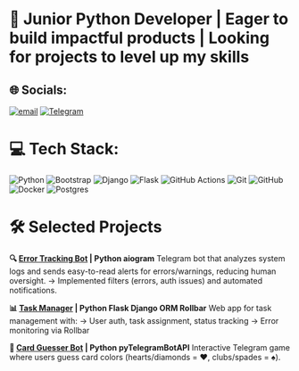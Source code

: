 
# 🪩 Junior Python Developer | Eager to build impactful products  |  Looking for projects to level up my skills

## 🌐 Socials:
[![email](https://img.shields.io/badge/Email-D14836?logo=gmail&logoColor=white)](mailto:khokhlova.arina.v@gmail.com) 
[![Telegram](https://img.shields.io/badge/Telegram-2CA5E0?style=for-the-badge&logo=telegram&logoColor=white)](http://t.me/nyanyapushkina) 

# 💻 Tech Stack:
![Python](https://img.shields.io/badge/python-3670A0?style=flat&logo=python&logoColor=ffdd54) ![Bootstrap](https://img.shields.io/badge/bootstrap-%238511FA.svg?style=flat&logo=bootstrap&logoColor=white) ![Django](https://img.shields.io/badge/django-%23092E20.svg?style=flat&logo=django&logoColor=white) ![Flask](https://img.shields.io/badge/flask-%23000.svg?style=flat&logo=flask&logoColor=white) ![GitHub Actions](https://img.shields.io/badge/github%20actions-%232671E5.svg?style=flat&logo=githubactions&logoColor=white) ![Git](https://img.shields.io/badge/git-%23F05033.svg?style=flat&logo=git&logoColor=white) ![GitHub](https://img.shields.io/badge/github-%23121011.svg?style=flat&logo=github&logoColor=white) ![Docker](https://img.shields.io/badge/docker-%230db7ed.svg?style=flat&logo=docker&logoColor=white) ![Postgres](https://img.shields.io/badge/postgres-%23316192.svg?style=flat&logo=postgresql&logoColor=white)
# 🛠 Selected Projects
**🔍 [Error Tracking Bot](https://github.com/nyanyapushkina/log-analysis-bot) | Python aiogram**
Telegram bot that analyzes system logs and sends easy-to-read alerts for errors/warnings, reducing human oversight.
→ Implemented filters (errors, auth issues) and automated notifications.

**📊 [Task Manager](https://github.com/nyanyapushkina/task-manager-project) | Python Flask Django ORM Rollbar**
Web app for task management with:
→ User auth, task assignment, status tracking
→ Error monitoring via Rollbar

**🤖 [Card Guesser Bot](https://github.com/nyanyapushkina/card_guesser_bot) | Python pyTelegramBotAPI**
Interactive Telegram game where users guess card colors (hearts/diamonds = ❤️, clubs/spades = ♠️).
